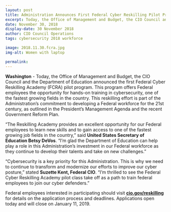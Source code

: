 ```yaml
---
layout: post
title: Administration Announces First Federal Cyber Reskilling Pilot Program
excerpt: Today, the Office of Management and Budget, the CIO Council and the Department of Education announced the first Federal Cyber Reskilling Academy (FCRA) pilot program. This program offers Federal employees the opportunity for hands-on training in cybersecurity, one of the fastest growing fields in the country.
date: November 30, 2018
display-date: 30 November 2018
author: CIO Council Operations
tags: cybersecurity 2018 workforce

image: 2018.11.30.fcra.jpg
img-alt: Women with laptop

permalink:
---
```


**Washington** - Today, the Office of Management and Budget, the CIO Council and the Department of Education announced the first Federal Cyber Reskilling Academy (FCRA) pilot program. This program offers Federal employees the opportunity for hands-on training in cybersecurity, one of the fastest growing fields in the country. This reskilling effort is part of the Administration’s commitment to developing a Federal workforce for the 21st century, as outlined in the President’s Management Agenda and the recent Government Reform Plan.

“The Reskilling Academy provides an excellent opportunity for our Federal employees to learn new skills and to gain access to one of the fastest growing job fields in the country,” said **United States Secretary of Education Betsy DeVos**. “I’m glad the Department of Education can help play a role in this Administration’s investment in our Federal workforce as they continue to develop their talents and take on new challenges.”

“Cybersecurity is a key priority for this Administration. This is why we need to continue to transform and modernize our efforts to improve our cyber posture,” stated **Suzette Kent, Federal CIO**. “I’m thrilled to see the Federal Cyber Reskilling Academy pilot class take off as a path to train federal employees to join our cyber defenders.”

Federal employees interested in participating should visit **[cio.gov/reskilling](https://www.cio.gov/reskilling)** for details on the application process and deadlines.  Applications open today and will close on January 11, 2019.
